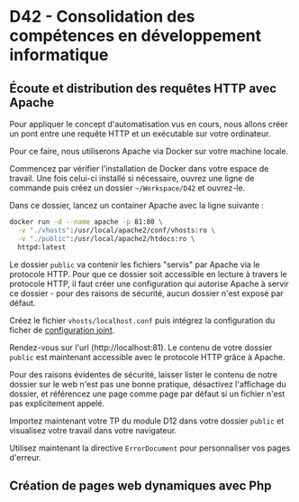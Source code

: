 # D42 - Consolidation des compétences en développement informatique

## Écoute et distribution des requêtes HTTP avec Apache

Pour appliquer le concept d'automatisation vus en cours, nous allons créer un pont entre une requête HTTP et un exécutable sur votre ordinateur.

Pour ce faire, nous utiliserons Apache via Docker sur votre machine locale.

Commencez par vérifier l'installation de Docker dans votre espace de travail.
Une fois celui-ci installé si nécessaire, ouvrez une ligne de commande puis créez un dossier `~/Workspace/D42` et ouvrez-le.

Dans ce dossier, lancez un container Apache avec la ligne suivante :
```sh
docker run -d --name apache -p 81:80 \
  -v "./vhosts":/usr/local/apache2/conf/vhosts:ro \
  -v "./public":/usr/local/apache2/htdocs:ro \
  httpd:latest
```

Le dossier `public` va contenir les fichiers "servis" par Apache via le protocole HTTP.
Pour que ce dossier soit accessible en lecture à travers le protocole HTTP, il faut créer une configuration qui autorise Apache à servir ce dossier - pour des raisons de sécurité, aucun dossier n'est exposé par défaut.

Créez le fichier `vhosts/localhost.conf` puis intégrez la configuration du ficher de [configuration joint](./vhosts/localhost.conf).

Rendez-vous sur l'url (http://localhost:81).
Le contenu de votre dossier `public` est maintenant accessible avec le protocole HTTP grâce à Apache.

Pour des raisons évidentes de sécurité, laisser lister le contenu de notre dossier sur le web n'est pas une bonne pratique, désactivez l'affichage du dossier, et référencez une page comme page par défaut si un fichier n'est pas explicitement appelé.

Importez maintenant votre TP du module D12 dans votre dossier `public` et visualisez votre travail dans votre navigateur.

Utilisez maintenant la directive `ErrorDocument` pour personnaliser vos pages d'erreur.

## Création de pages web dynamiques avec Php
